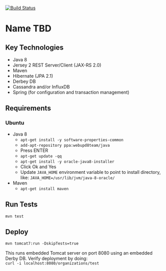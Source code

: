 [![Build Status](https://travis-ci.org/VictorEDA/alpha.svg?branch=master)](https://travis-ci.org/VictorEDA/alpha)

# Name TBD

## Key Technologies
- Java 8
- Jersey 2 REST Server/Client (JAX-RS 2.0)
- Maven
- Hibernate (JPA 2.1)
- Derbey DB
- Cassandra and/or InfluxDB
- Spring (for configuration and transaction management)
 
## Requirements
### Ubuntu
- Java 8
  - `apt-get install -y software-properties-common`
  - `add-apt-repository ppa:webupd8team/java`
  - Press ENTER
  - `apt-get update -qq`
  - `apt-get install -y oracle-java8-installer`
  - Click Ok and Yes
  - Update `JAVA_HOME` environment variable to point to install directory, like: `JAVA_HOME=/usr/lib/jvm/java-8-oracle/`
- Maven
  - `apt-get install maven`

## Run Tests
`mvn test`

## Deploy
`mvn tomcat7:run -DskipTests=true`

This runs embedded Tomcat server on port 8080 using an embedded Derby DB. Verify deployment by doing:<br>
`curl -i localhost:8080/organizations/test`
